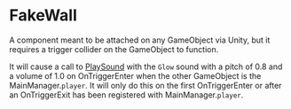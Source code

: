 # FakeWall
A component meant to be attached on any GameObject via Unity, but it requires a trigger collider on the GameObject to function.

It will cause a call to [PlaySound](../General%20systems/Sounds%20playback.md#playing-sounds) with the `Glow` sound with a pitch of 0.8 and a volume of 1.0 on OnTriggerEnter when the other GameObject is the MainManager.`player`. It will only do this on the first OnTriggerEnter or after an OnTriggerExit has been registered with MainManager.`player`.
